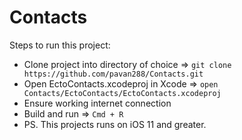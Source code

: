 # Contacts

Steps to run this project:

- Clone project into directory of choice => `git clone https://github.com/pavan288/Contacts.git`
- Open EctoContacts.xcodeproj in Xcode => `open Contacts/EctoContacts/EctoContacts.xcodeproj`
- Ensure working internet connection
- Build and run => `Cmd + R`
- PS. This projects runs on iOS 11 and greater.
